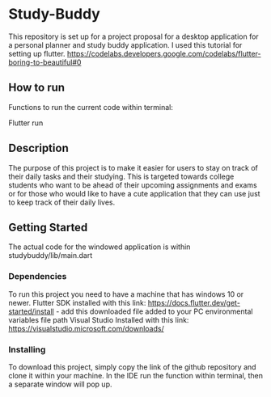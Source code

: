 # Study-Buddy

This repository is set up for a project proposal for a desktop application for a personal planner and study buddy application. 
I used this tutorial for setting up flutter. 
https://codelabs.developers.google.com/codelabs/flutter-boring-to-beautiful#0

## How to run

Functions to run the current code within terminal:

Flutter run

## Description

The purpose of this project is to make it easier for users to stay on track of their daily tasks and their studying. This is targeted towards college students who want to be ahead of their upcoming assignments and exams or for those who would like to have a cute application that they can use just to keep track of their daily lives.

## Getting Started

The actual code for the windowed application is within studybuddy/lib/main.dart

### Dependencies

To run this project you need to have a machine that has windows 10 or newer.
Flutter SDK installed with this link: https://docs.flutter.dev/get-started/install
    - add this downloaded file added to your PC environmental variables file path
Visual Studio Installed with this link: https://visualstudio.microsoft.com/downloads/

### Installing

To download this project, simply copy the link of the github repository and clone it within your machine. In the IDE run the function within terminal, then a separate window will pop up. 
